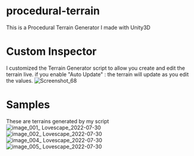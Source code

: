 # procedural-terrain
This is a Procedural Terrain Generator I made with Unity3D

# Custom Inspector
I customized the Terrain Generator script to allow you create and edit the terrain live.
if you enable "Auto Update" : the terrain will update as you edit the values.
![Screenshot_68](https://user-images.githubusercontent.com/59628448/182008706-e48416f1-446f-4fe0-b472-8eae2ee216ca.png)

# Samples
These are terrains generated by my script
![image_001_ Lovescape_2022-07-30](https://user-images.githubusercontent.com/59628448/182008968-833625d3-82ec-4a1f-afec-e08d8500b4e1.jpg)
![image_002_ Lovescape_2022-07-30](https://user-images.githubusercontent.com/59628448/182009317-131ca1c8-1cdb-43d1-a78a-126d217f8bb6.jpg)
![image_004_ Lovescape_2022-07-30](https://user-images.githubusercontent.com/59628448/182009318-622488ea-b86d-4d24-bed2-83c3f0c9a371.jpg)
![image_005_ Lovescape_2022-07-30](https://user-images.githubusercontent.com/59628448/182009319-76af4ccd-7cc3-48c3-8087-f030bc90df73.jpg)
